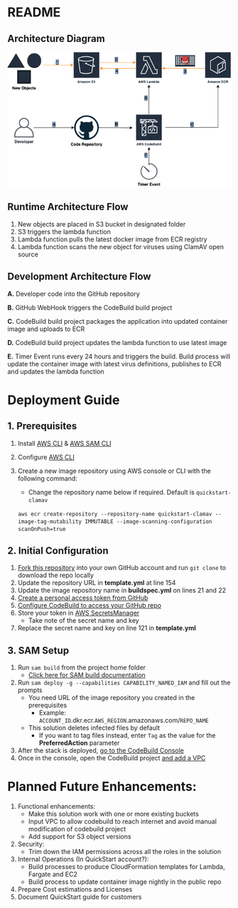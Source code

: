 # README

## Architecture Diagram

![Architecture Diagram!](/QuickStart-ClamAV.png "Quick Start ClamAV")

## Runtime Architecture Flow

1. New objects are placed in S3 bucket in designated folder
1. S3 triggers the lambda function 
1. Lambda function pulls the latest docker image from ECR registry
1. Lambda function scans the new object for viruses using ClamAV open source

## Development Architecture Flow

**A.** Developer code into the GitHub repository

**B.** GitHub WebHook triggers the CodeBuild build project

**C.** CodeBuild build project packages the application into updated container image and uploads to ECR

**D.** CodeBuild build project updates the lambda function to use latest image

**E.** Timer Event runs every 24 hours and triggers the build. Build process will update the container image with latest virus definitions, publishes to ECR and updates the lambda function

# Deployment Guide

## 1. Prerequisites
1. Install [AWS CLI](https://docs.aws.amazon.com/cli/latest/userguide/install-cliv2.html) & [AWS SAM CLI](https://docs.aws.amazon.com/serverless-application-model/latest/developerguide/serverless-sam-cli-install.html)
1. Configure [AWS CLI](https://docs.aws.amazon.com/cli/latest/userguide/cli-chap-configure.html)
1. Create a new image repository using AWS console or CLI with the following command:
   - Change the repository name below if required. Default is `quickstart-clamav`

    `aws ecr create-repository --repository-name quickstart-clamav --image-tag-mutability IMMUTABLE --image-scanning-configuration scanOnPush=true`

## 2. Initial Configuration

1. [Fork this repository](https://guides.github.com/activities/forking/) into your own GitHub account and run `git clone` to download the repo locally
1. Update the repository URL in **template.yml** at line 154
1. Update the image repository name in **buildspec.yml** on lines 21 and 22
1. [Create a personal access token from GitHub](https://docs.github.com/en/github/authenticating-to-github/creating-a-personal-access-token) 
1. [Configure CodeBuild to access your GitHub repo](https://docs.aws.amazon.com/codebuild/latest/userguide/access-tokens.html)
1. Store your token in [AWS SecretsManager](https://docs.aws.amazon.com/secretsmanager/latest/userguide/intro.html)
   - Take note of the secret name and key
1. Replace the secret name and key on line 121 in **template.yml**

## 3. SAM Setup

1. Run `sam build` from the project home folder
   - [Click here for SAM build documentation](https://docs.aws.amazon.com/serverless-application-model/latest/developerguide/sam-cli-command-reference-sam-build.html)
2. Run `sam deploy -g --capabilities CAPABILITY_NAMED_IAM` and fill out the prompts
   - You need URL of the image repository you created in the prerequisites
     - Example: `ACCOUNT_ID`.dkr.ecr.`AWS_REGION`.amazonaws.com/`REPO_NAME`
   - This solution deletes infected files by default
     - If you want to tag files instead, enter `Tag` as the value for the **PreferredAction** parameter
3. After the stack is deployed, [go to the CodeBuild Console](https://console.aws.amazon.com/codesuite/codebuild/projects) 
4. Once in the console, open the CodeBuild project [and add a VPC](https://docs.aws.amazon.com/codebuild/latest/userguide/vpc-support.html)

# Planned Future Enhancements:

1. Functional enhancements:
    - Make this solution work with one or more existing buckets
    - Input VPC to allow codebuild to reach internet and avoid manual modification of codebuild project
    - Add support for S3 object versions
1. Security:
    - Trim down the IAM permissions across all the roles in the solution
1. Internal Operations (In QuickStart account?):
    - Build processes to produce CloudFormation templates for Lambda, Fargate and EC2
    - Build process to update container image nightly in the public repo
2. Prepare Cost estimations and Licenses
3. Document QuickStart guide for customers
